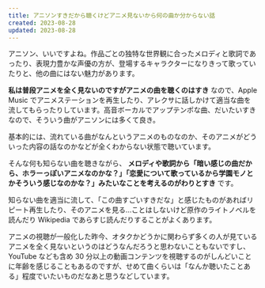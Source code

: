 ```yaml
---
title: アニソンすきだから聴くけどアニメ見ないから何の曲か分からない話
created: 2023-08-28
updated: 2023-08-28
---
```


アニソン、いいですよね。作品ごとの独特な世界観に合ったメロディと歌詞であったり、表現力豊かな声優の方が、登場するキャラクターになりきって歌っていたりと、他の曲にはない魅力があります。

**私は普段アニメを全く見ないのですがアニメの曲を聴くのはすき** なので、Apple Music でアニメステーションを再生したり、アレクサに話しかけて適当な曲を流してもらったりしています。高音ボーカルでアップテンポな曲、だいたいすきなので、そういう曲がアニソンには多くて良き。

基本的には、流れている曲がなんというアニメのものなのか、そのアニメがどういった内容の話なのかなどが全くわからない状態で聴いています。

そんな何も知らない曲を聴きながら、 **メロディや歌詞から「暗い感じの曲だから、ホラーっぽいアニメなのかな？」「恋愛について歌っているから学園モノとかそういう感じなのかな？」みたいなことを考えるのがわりとすき** です。

知らない曲を適当に流して、「この曲すごいすきだな」と感じたものがあればリピート再生したり、そのアニメを見る…ことはしないけど原作のライトノベルを読んだり Wikipedia であらすじ読んだりすることがよくあります。

アニメの視聴が一般化した昨今、オタクかどうかに関わらず多くの人が見ているアニメを全く見ないというのはどうなんだろうと思わないこともないですし、YouTube なども含め 30 分以上の動画コンテンツを視聴するのがしんどいことに年齢を感じることもあるのですが、せめて曲くらいは「なんか聴いたことある」程度でいたいものだなあと思うなどしています。
